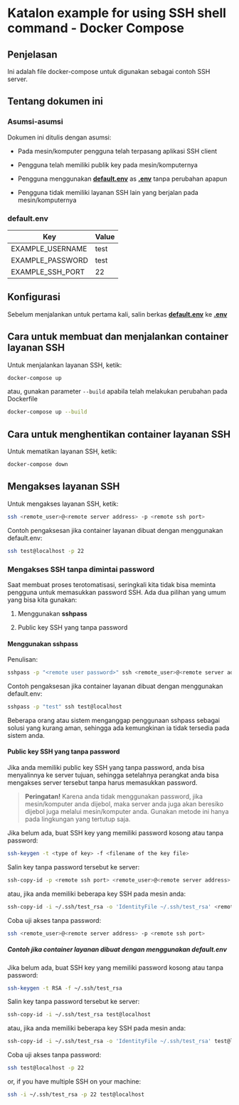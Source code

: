 # Katalon example for using SSH shell command - Docker Compose

## Penjelasan

Ini adalah file docker-compose untuk digunakan sebagai contoh SSH server.

## Tentang dokumen ini

### Asumsi-asumsi

Dokumen ini ditulis dengan asumsi:

- Pada mesin/komputer pengguna telah terpasang aplikasi SSH client

- Pengguna telah memiliki publik key pada mesin/komputernya

- Pengguna menggunakan **[default.env](./default.env)** as **[.env](./.env)** tanpa perubahan apapun

- Pengguna tidak memiliki layanan SSH lain yang berjalan pada mesin/komputernya

### default.env

Key              | Value
-----------------|------
EXAMPLE_USERNAME | test
EXAMPLE_PASSWORD | test
EXAMPLE_SSH_PORT | 22

## Konfigurasi

Sebelum menjalankan untuk pertama kali, salin berkas **[default.env](./default.env)** ke **[.env](./.env)**

## Cara untuk membuat dan menjalankan container layanan SSH

Untuk menjalankan layanan SSH, ketik:

```bash
docker-compose up
```

atau, gunakan parameter `--build` apabila telah melakukan perubahan pada Dockerfile

```bash
docker-compose up --build
```

## Cara untuk menghentikan container layanan SSH

Untuk mematikan layanan SSH, ketik:

```bash
docker-compose down
```

## Mengakses layanan SSH

Untuk mengakses layanan SSH, ketik:

```bash
ssh <remote_user>@<remote server address> -p <remote ssh port>
```

Contoh pengaksesan jika container layanan dibuat dengan menggunakan default.env:

```bash
ssh test@localhost -p 22
```

### Mengakses SSH tanpa dimintai password

Saat membuat proses terotomatisasi, seringkali kita tidak bisa meminta pengguna untuk memasukkan password SSH. Ada dua pilihan yang umum yang bisa kita gunakan:

1. Menggunakan **sshpass**

2. Public key SSH yang tanpa password

#### Menggunakan **sshpass**

Penulisan:

```bash
sshpass -p "<remote user password>" ssh <remote_user>@<remote server address> -p <remote ssh port>
```

Contoh pengaksesan jika container layanan dibuat dengan menggunakan default.env:

```bash
sshpass -p "test" ssh test@localhost
```

Beberapa orang atau sistem menganggap penggunaan sshpass sebagai solusi yang kurang aman, sehingga ada kemungkinan ia tidak tersedia pada sistem anda.

#### Public key SSH yang tanpa password

Jika anda memiliki public key SSH yang tanpa password, anda bisa menyalinnya ke server tujuan, sehingga setelahnya perangkat anda bisa mengakses server tersebut tanpa harus memasukkan password.

> **Peringatan!**
> Karena anda tidak menggunakan password, jika mesin/komputer anda dijebol, maka server anda juga akan beresiko dijebol juga melalui mesin/komputer anda. Gunakan metode ini hanya pada lingkungan yang tertutup saja.

Jika belum ada, buat SSH key yang memiliki password kosong atau tanpa password:

```bash
ssh-keygen -t <type of key> -f <filename of the key file>
```

Salin key tanpa password tersebut ke server:

```bash
ssh-copy-id -p <remote ssh port> <remote_user>@<remote server address>
```

atau, jika anda memiliki beberapa key SSH pada mesin anda:

```bash
ssh-copy-id -i ~/.ssh/test_rsa -o 'IdentityFile ~/.ssh/test_rsa' <remote_user>@<remote server address
```

Coba uji akses tanpa password:

```bash
ssh <remote_user>@<remote server address> -p <remote ssh port>
```

##### Contoh jika container layanan dibuat dengan menggunakan default.env

Jika belum ada, buat SSH key yang memiliki password kosong atau tanpa password:

```bash
ssh-keygen -t RSA -f ~/.ssh/test_rsa
```

Salin key tanpa password tersebut ke server:

```bash
ssh-copy-id -i ~/.ssh/test_rsa test@localhost
```

atau, jika anda memiliki beberapa key SSH pada mesin anda:

```bash
ssh-copy-id -i ~/.ssh/test_rsa -o 'IdentityFile ~/.ssh/test_rsa' test@localhost
```

Coba uji akses tanpa password:

```bash
ssh test@localhost -p 22
```

or, if you have multiple SSH on your machine:

```bash
ssh -i ~/.ssh/test_rsa -p 22 test@localhost
```
